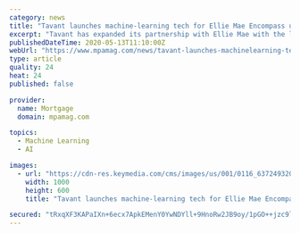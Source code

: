 ```yaml
---
category: news
title: "Tavant launches machine-learning tech for Ellie Mae Encompass users"
excerpt: "Tavant has expanded its partnership with Ellie Mae with the launch of FinDecision for Ellie Mae's digital lending platform Encompass. The new product utilizes machine learning and process automation to submit loan data with a single click to agency automated underwriting systems (AUS) and private investors."
publishedDateTime: 2020-05-13T11:10:00Z
webUrl: "https://www.mpamag.com/news/tavant-launches-machinelearning-tech-for-ellie-mae-encompass-users-222251.aspx"
type: article
quality: 24
heat: 24
published: false

provider:
  name: Mortgage
  domain: mpamag.com

topics:
  - Machine Learning
  - AI

images:
  - url: "https://cdn-res.keymedia.com/cms/images/us/001/0116_637249320252768984.jpg"
    width: 1000
    height: 600
    title: "Tavant launches machine-learning tech for Ellie Mae Encompass users"

secured: "tRxqXF3KAPaIXn+6ecx7ApkEMenY0YwNDYll+9HnoRw2JB9oy/1pGO++jzc9lPlAt07mhXRv5x2p4JPvv234NufNJdTEuJmcxcHjl9Ah4XHB46n7wcQh4OcxtngjkNoLq/7mNEV8gJdDLZPzBQj62Rs2VICUiHo7HsEiL3xaAFhLtJC7HoFUaZkCt7JlZErMeHYaCgI+gUMVfRICvoWSZec51MPEUFSOJtV5ATRu3xNIRv8LIQWkSl482AnFJbskBEeFkBjNZPWLOmIpPXrjK3CS6DGEDEjJXrze/9yKnRE8U1wJrOER0Tu2skAvJxk+C1WbNJyBph+3E+zBjvEgRFcDkUX07GZ7ND4JQ2WFYAAY+JDFXsXKmPEPN2UEpQcmGzYf41PjPoROFwprCG3Awo23qs2PUQI3ja+Lw5nyAc9/UV0Z6ZFVw+Nqvhagip8xZh4jFe9+iBeV++czQh24THUeNOD5hMn8ZZAd97dcacw=;ZHXx+SO+S0w/BEn3k6mivg=="
---
```


